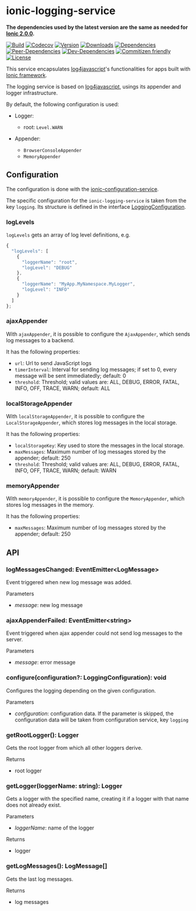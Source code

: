 # ionic-logging-service

**The dependencies used by the latest version are the same as needed for [Ionic 2.0.0](https://github.com/driftyco/ionic/blob/master/CHANGELOG.md).**

[![Build](https://travis-ci.org/Ritzlgrmft/ionic-logging-service.svg?branch=master)](https://travis-ci.org/Ritzlgrmft/ionic-logging-service)
[![Codecov](https://codecov.io/gh/Ritzlgrmft/ionic-logging-service/branch/master/graph/badge.svg)](https://codecov.io/gh/Ritzlgrmft/ionic-logging-service)
[![Version](https://badge.fury.io/js/ionic-logging-service.svg)](https://www.npmjs.com/package/ionic-logging-service)
[![Downloads](https://img.shields.io/npm/dt/ionic-logging-service.svg)](https://www.npmjs.com/package/ionic-logging-service)
[![Dependencies](https://david-dm.org/ritzlgrmft/ionic-logging-service/master/status.svg)](https://david-dm.org/ritzlgrmft/ionic-logging-service/master)
[![Peer-Dependencies](https://david-dm.org/ritzlgrmft/ionic-logging-service/master/peer-status.svg)](https://david-dm.org/ritzlgrmft/ionic-logging-service/master?type=peer)
[![Dev-Dependencies](https://david-dm.org/ritzlgrmft/ionic-logging-service/master/dev-status.svg)](https://david-dm.org/ritzlgrmft/ionic-logging-service/master?type=dev)
[![Commitizen friendly](https://img.shields.io/badge/commitizen-friendly-brightgreen.svg)](http://commitizen.github.io/cz-cli/)
[![License](https://img.shields.io/npm/l/ionic-logging-service.svg)](https://www.npmjs.com/package/ionic-logging-service)

This service encapsulates [log4javascript](http://log4javascript.org/)'s functionalities for apps built with [Ionic framework](http://ionicframework.com).

The logging service is based on [log4javascript](http://log4javascript.org/), usings its appender and logger infrastructure.

By default, the following configuration is used:

- Logger:
  - root: `Level.WARN`

- Appender:
  - `BrowserConsoleAppender`
  - `MemoryAppender`

## Configuration

The configuration is done with the [ionic-configuration-service](https://github.com/Ritzlgrmft/ionic-configuration-service).

The specific configuration for the `ionic-logging-service` is taken from the key `logging`.
Its structure is defined in the interface [LoggingConfiguration](src/logging-configuration.model.ts).

### logLevels

`logLevels` gets an array of log level definitions, e.g.

```JavaScript
{
  "logLevels": [
    {
      "loggerName": "root",
      "logLevel": "DEBUG"
    },
    {
      "loggerName": "MyApp.MyNamespace.MyLogger",
      "logLevel": "INFO"
    }
  ]
};
````

### ajaxAppender

With `ajaxAppender`, it is possible to configure the `AjaxAppender`, which sends
log messages to a backend.

It has the following properties:

- `url`: Url to send JavaScript logs
- `timerInterval`: Interval for sending log messages; if set to 0, every
  message will be sent immediatedly; default: 0
- `threshold`: Threshold; valid values are: ALL, DEBUG, ERROR, FATAL, INFO, OFF, TRACE, WARN;
  default: ALL

### localStorageAppender

With `localStorageAppender`, it is possible to configure the `LocalStorageAppender`, which stores
log messages in the local storage.

It has the following properties:

- `localStorageKey`: Key used to store the messages in the local storage.
- `maxMessages`: Maximum number of log messages stored by the appender; default: 250
- `threshold`: Threshold; valid values are: ALL, DEBUG, ERROR, FATAL, INFO, OFF, TRACE, WARN;
  default: WARN

### memoryAppender

With `memoryAppender`, it is possible to configure the `MemoryAppender`, which stores
log messages in the memory.

It has the following properties:

- `maxMessages`: Maximum number of log messages stored by the appender; default: 250

## API

### logMessagesChanged: EventEmitter&lt;LogMessage>

Event triggered when new log message was added.

Parameters

- *message*: new log message

### ajaxAppenderFailed: EventEmitter&lt;string>

Event triggered when ajax appender could not send log messages to the server.

Parameters

- *message*: error message

### configure(configuration?: LoggingConfiguration): void

Configures the logging depending on the given configuration.

Parameters

- *configuration*: configuration data.
  If the parameter is skipped, the configuration data will be taken from configuration service, key `logging`

### getRootLogger(): Logger

Gets the root logger from which all other loggers derive.

Returns

- root logger

### getLogger(loggerName: string): Logger

Gets a logger with the specified name, creating it if a logger with that name does not already exist.

Parameters

- *loggerName*: name of the logger

Returns

- logger

### getLogMessages(): LogMessage[]

Gets the last log messages.

Returns

- log messages